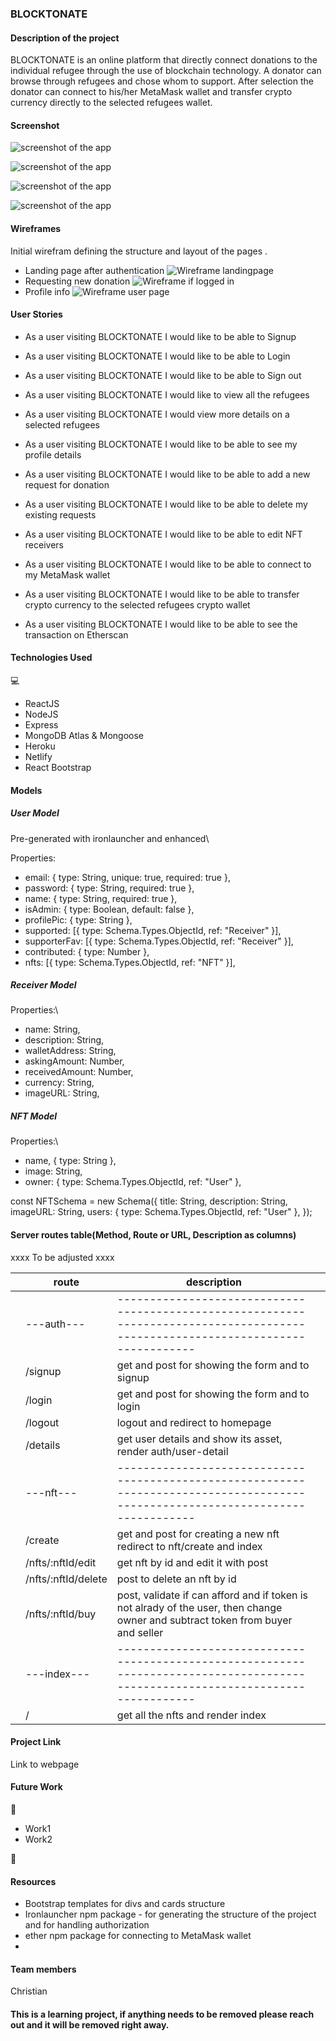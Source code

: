 ### BLOCKTONATE

#### Description of the project

BLOCKTONATE is an online platform that directly connect donations to the individual refugee through the use of blockchain technology. A donator can browse through refugees and chose whom to support. After selection the donator can connect to his/her MetaMask wallet and transfer crypto currency directly to the selected refugees wallet.  

#### Screenshot

![screenshot of the app](https://github.com/dkchkrso/blocktonate-client/blob/master/public/images/Screenshot1.jpg)

![screenshot of the app](https://github.com/dkchkrso/blocktonate-client/blob/master/public/images/Screenshot2.jpg)

![screenshot of the app](https://github.com/dkchkrso/blocktonate-client/blob/master/public/images/Screenshot5.jpg)

![screenshot of the app](https://github.com/dkchkrso/blocktonate-client/blob/master/public/images/Screenshot8.jpg)

#### Wireframes

Initial wirefram defining the structure and layout of the pages .

- Landing page after authentication
  ![Wireframe landingpage](https://github.com/dkchkrso/blocktonate-client/blob/master/public/images/wireframe1.jpg)
- Requesting new donation
  ![Wireframe if logged in](https://github.com/dkchkrso/blocktonate-client/blob/master/public/images/wireframe2.jpg)
- Profile info
  ![Wireframe user page](https://github.com/dkchkrso/blocktonate-client/blob/master/public/images/wireframe3.jpg)

#### User Stories

- As a user visiting BLOCKTONATE I would like to be able to Signup

- As a user visiting BLOCKTONATE I would like to be able to Login

- As a user visiting BLOCKTONATE I would like to be able to Sign out

- As a user visiting BLOCKTONATE I would like to view all the refugees

- As a user visiting BLOCKTONATE I would view more details on a selected refugees

- As a user visiting BLOCKTONATE I would like to be able to see my profile details

- As a user visiting BLOCKTONATE I would like to be able to add a new request for donation

- As a user visiting BLOCKTONATE I would like to be able to delete my existing requests

- As a user visiting BLOCKTONATE I would like to be able to edit NFT receivers

- As a user visiting BLOCKTONATE I would like to be able to connect to my MetaMask wallet

- As a user visiting BLOCKTONATE I would like to be able to transfer crypto currency to the selected refugees crypto wallet

- As a user visiting BLOCKTONATE I would like to be able to see the transaction on Etherscan


#### Technologies Used

:computer:

- ReactJS
- NodeJS
- Express
- MongoDB Atlas & Mongoose
- Heroku
- Netlify
- React Bootstrap

#### Models


##### User Model

Pre-generated with ironlauncher and enhanced\

Properties:

- email: { type: String, unique: true, required: true },
- password: { type: String, required: true },
- name: { type: String, required: true },
- isAdmin: { type: Boolean, default: false },
- profilePic: { type: String },
- supported: [{ type: Schema.Types.ObjectId, ref: "Receiver" }],
- supporterFav: [{ type: Schema.Types.ObjectId, ref: "Receiver" }],
- contributed: { type: Number },
- nfts: [{ type: Schema.Types.ObjectId, ref: "NFT" }],

##### Receiver Model

Properties:\

- name: String,
- description: String,
- walletAddress: String,
- askingAmount: Number,
- receivedAmount: Number,
- currency: String,
- imageURL: String,

##### NFT Model

Properties:\

- name, { type: String },
- image: String,
- owner: { type: Schema.Types.ObjectId, ref: "User" },

const NFTSchema = new Schema({
  title: String,
  description: String,
  imageURL: String,
  users: { type: Schema.Types.ObjectId, ref: "User" },
});


#### Server routes table(Method, Route or URL, Description as columns)

xxxx To be adjusted xxxx

|     | route               | description                                                                                                                      |     |
| --- | ------------------- | -------------------------------------------------------------------------------------------------------------------------------- | --- |
|     | ---auth---          | -------------------------------------------------------------------------------------------------------------------------------- |     |
|     | /signup             | get and post for showing the form and to signup                                                                                  |     |
|     | /login              | get and post for showing the form and to login                                                                                   |     |
|     | /logout             | logout and redirect to homepage                                                                                                  |     |
|     | /details            | get user details and show its asset, render auth/user-detail                                                                     |     |
|     | ---nft---           | -------------------------------------------------------------------------------------------------------------------------------- |     |
|     | /create             | get and post for creating a new nft redirect to nft/create and index                                                             |     |
|     | /nfts/:nftId/edit   | get nft by id and edit it with post                                                                                              |     |
|     | /nfts/:nftId/delete | post to delete an nft by id                                                                                                      |     |
|     | /nfts/:nftId/buy    | post, validate if can afford and if token is not alrady of the user, then change owner and subtract token from buyer and seller  |     |
|     | ---index---         | -------------------------------------------------------------------------------------------------------------------------------- |     |
|     | /                   | get all the nfts and render index                                                                                                |     |

#### Project Link

Link to webpage

#### Future Work

:wrench:

- Work1  
- Work2

:wrench:

#### Resources

- Bootstrap templates for divs and cards structure
- Ironlauncher npm package - for generating the structure of the project and for handling authorization
- ether npm package for connecting to MetaMask wallet
- 

#### Team members

Christian

#### This is a learning project, if anything needs to be removed please reach out and it will be removed right away.